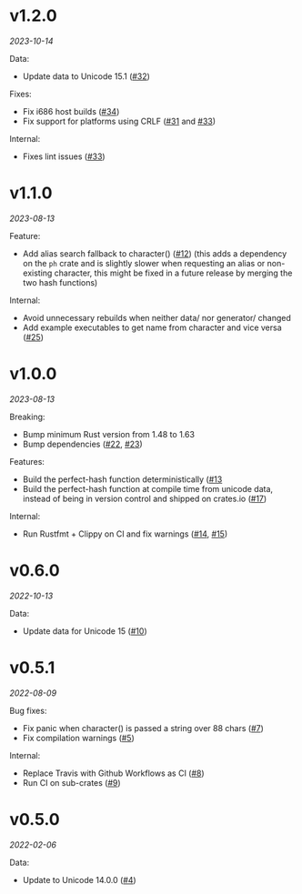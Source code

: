 # v1.2.0

*2023-10-14*

Data:

* Update data to Unicode 15.1 ([#32](https://github.com/progval/unicode_names2/pull/32))

Fixes:

* Fix i686 host builds ([#34](https://github.com/progval/unicode_names2/pull/34))
* Fix support for platforms using CRLF ([#31](https://github.com/progval/unicode_names2/pull/31) and [#33](https://github.com/progval/unicode_names2/pull/33))

Internal:

* Fixes lint issues ([#33](https://github.com/progval/unicode_names2/pull/33))

# v1.1.0

*2023-08-13*

Feature:

* Add alias search fallback to character() ([#12](https://github.com/progval/unicode_names2/pull/12))
  (this adds a dependency on the `ph` crate and is slightly slower when requesting an alias
  or non-existing character, this might be fixed in a future release by merging the two hash functions)

Internal:

* Avoid unnecessary rebuilds when neither data/ nor generator/ changed
* Add example executables to get name from character and vice versa ([#25](https://github.com/progval/unicode_names2/pull/15))

# v1.0.0

*2023-08-13*

Breaking:

* Bump minimum Rust version from 1.48 to 1.63
* Bump dependencies ([#22](https://github.com/progval/unicode_names2/pull/22), [#23](https://github.com/progval/unicode_names2/pull/23))

Features:

* Build the perfect-hash function deterministically ([#13](https://github.com/progval/unicode_names2/pull/13)
* Build the perfect-hash function at compile time from unicode data, instead of being
  in version control and shipped on crates.io ([#17](https://github.com/progval/unicode_names2/pull/17))

Internal:

* Run Rustfmt + Clippy on CI and fix warnings ([#14](https://github.com/progval/unicode_names2/pull/14), [#15](https://github.com/progval/unicode_names2/pull/15))

# v0.6.0

*2022-10-13*

Data:

* Update data for Unicode 15 ([#10](https://github.com/progval/unicode_names2/pull/10))

# v0.5.1

*2022-08-09*

Bug fixes:

* Fix panic when character() is passed a string over 88 chars ([#7](https://github.com/progval/unicode_names2/pull/7))
* Fix compilation warnings ([#5](https://github.com/progval/unicode_names2/pull/5))

Internal:

* Replace Travis with Github Workflows as CI ([#8](https://github.com/progval/unicode_names2/pull/8))
* Run CI on sub-crates ([#9](https://github.com/progval/unicode_names2/pull/9))

# v0.5.0

*2022-02-06*

Data:

* Update to Unicode 14.0.0 ([#4](https://github.com/progval/unicode_names2/pull/4))
